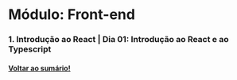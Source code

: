 # Módulo: Front-end  
### 1. Introdução ao React  |  Dia 01: Introdução ao React e ao Typescript
#### [Voltar ao sumário!](https://github.com/hiagoisoppo/trybe_exercicios/tree/main)